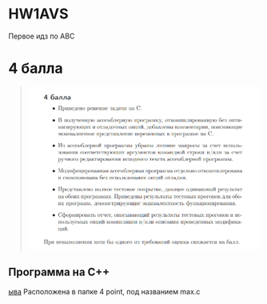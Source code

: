 # HW1AVS
Первое идз по АВС
# 4 балла
  > ![im1](images/4.png)
## Программа на С++
[ыва](/4point/max.c)
Расположена в папке 4 point, под названием max.c
